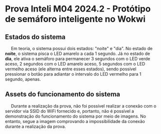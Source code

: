 # Prova Inteli M04 2024.2 - Protótipo de semáforo inteligente no Wokwi

## Estados do sistema
&nbsp;&nbsp;&nbsp;&nbsp;&nbsp;Em teoria, o sistema possui dois estados: "noite" e "dia". No estado de **noite**, o sistema pisca o LED amarelo a cada 1 segundo. Já no estado de **dia**, ele ativa o semáforo para permanecer 3 segundos com o LED verde aceso, 2 segundos com o LED amarelo aceso, 5 segundos com o LED vermelho aceso (ele alterna entre esses estados), sendo possível pressionar o botão para adiantar o intervalo do LED vermelho para 1 segundo, apenas.

## Assets do funcionamento do sistema
&nbsp;&nbsp;&nbsp;&nbsp;&nbsp;Durante a realização da prova, não foi possível realizar a conexão com o servidor via SSID do WiFi fornecido e, portanto, não é possível a demonstração do funcionamento do sistema por meio de imagens. No entanto, segue a imagem comprovando a impossibilidade da conexão durante a realização da prova.
